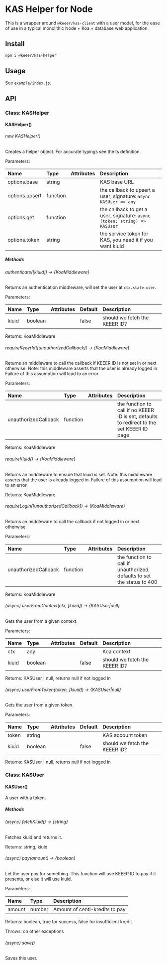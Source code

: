 KAS Helper for Node
===================

This is a wrapper around `@keeer/kas-client` with a user model, for the ease of use in a typical monolithic Node + Koa + database web application.

## Install
```sh
npm i @keeer/kas-helper
```

## Usage
See `example/index.js`.

## API
### Class: KASHelper
#### KASHelper()
###### new KASHelper()
Creates a helper object. For accurate typings see the ts definition.

Parameters:

| Name           | Type     | Attributes | Description                                                               |
|:---------------|:---------|:-----------|:--------------------------------------------------------------------------|
| options.base   | string   |            | KAS base URL                                                              |
| options.upsert | function |            | the callback to upsert a user, signature: `async KASUser => any`          |
| options.get    | function |            | the callback to get a user, signature: `async (token: string) => KASUser` |
| options.token  | string   | <optional> | the service token for KAS, you need it if you want kiuid                  |

##### Methods
###### authenticate([kiuid]) → {KoaMiddleware}
Returns an authentication middleware, will set the user at `ctx.state.user`.

Parameters:

| Name  | Type    | Attributes | Default | Description                   |
|:------|:--------|:-----------|:--------|:------------------------------|
| kiuid | boolean | <optional> | false   | should we fetch the KEEER ID? |

Returns: KoaMiddleware

###### requireKeeerId([unauthorizedCallback]) → {KoaMiddleware}
Returns an middleware to call the callback if KEEER ID is not set in or next otherwise. Note: this middleware asserts that the user is already logged in. Failure of this assumption will lead to an error.

Parameters:

| Name                 | Type     | Attributes | Description                                                                               |
|:---------------------|:---------|:-----------|:------------------------------------------------------------------------------------------|
| unauthorizedCallback | function | <optional> | the function to call if no KEEER ID is set, defaults to redirect to the set KEEER ID page |

Returns: KoaMiddleware

###### requireKiuid() → {KoaMiddleware}
Returns an middleware to ensure that kiuid is set. Note: this middleware asserts that the user is already logged in. Failure of this assumption will lead to an error.

Returns: KoaMiddleware

###### requireLogin([unauthorizedCallback]) → {KoaMiddleware}
Returns an middleware to call the callback if not logged in or next otherwise.

Parameters:

| Name                 | Type     | Attributes | Description                                                             |
|:---------------------|:---------|:-----------|:------------------------------------------------------------------------|
| unauthorizedCallback | function | <optional> | the function to call if unauthorized, defaults to set the status to 400 |

Returns: KoaMiddleware

###### (async) userFromContext(ctx, [kiuid]) → {KASUser|null}
Gets the user from a given context.

Parameters:

| Name  | Type    | Attributes | Default | Description                   |
|:------|:--------|:-----------|:--------|:------------------------------|
| ctx   | any     |            |         | Koa context                   |
| kiuid | boolean | <optional> | false   | should we fetch the KEEER ID? |

Returns: KASUser | null, returns null if not logged in

###### (async) userFromToken(token, [kiuid]) → {KASUser|null}
Gets the user from a given token.

Parameters:

| Name  | Type    | Attributes | Default | Description                   |
|:------|:--------|:-----------|:--------|:------------------------------|
| token | string  |            |         | KAS account token             |
| kiuid | boolean | <optional> | false   | should we fetch the KEEER ID? |

Returns: KASUser | null, returns null if not logged in

### Class: KASUser
#### KASUser()
A user with a token.

##### Methods
###### (async) fetchKiuid() → {string}
Fetches kiuid and returns it.

Returns: string, kiuid

###### (async) pay(amount) → {boolean}
Let the user pay for something. This function will use KEEER ID to pay if it presents, or else it will use kiuid.

Parameters:

| Name   | Type   | Description                    |
|:-------|:-------|:-------------------------------|
| amount | number | Amount of centi-kredits to pay |

Returns: boolean, true for success, false for insufficient kredit

Throws: on other exceptions

###### (async) save()
Saves this user.
